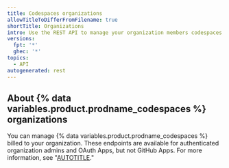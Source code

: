 ```yaml
---
title: Codespaces organizations
allowTitleToDifferFromFilename: true
shortTitle: Organizations
intro: Use the REST API to manage your organization members codespaces.
versions:
  fpt: '*'
  ghec: '*'
topics:
  - API
autogenerated: rest
---
```


## About {% data variables.product.prodname_codespaces %} organizations

You can manage {% data variables.product.prodname_codespaces %} billed to your
organization. These endpoints are available for authenticated
organization admins and OAuth Apps, but not GitHub Apps. For more information,
see "[AUTOTITLE](/codespaces)."


<!-- Content after this section is automatically generated -->
